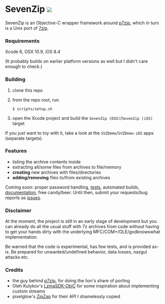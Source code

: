 # SevenZip ![](https://www.bitrise.io/app/4d43df2229198af5.svg?token=upgdQ6LNU-RCnL8rdhsq7A)

SevenZip is an Objective-C wrapper framework around [p7zip](http://p7zip.sourceforge.net/), which in turn is a Unix port of [7zip](http://www.7-zip.org/). 

### Requirements

Xcode 6, OSX 10.9, iOS 8.4

(It probably builds on earlier platform versions as well but I didn't care enough to check.)

### Building

1. clone this repo
2. from the repo root, run

    ```
    $ scripts/setup.sh
    ```
    
3. open the Xcode project and build the `SevenZip (OSX)`/`SevenZip (iOS)` target

If you just want to toy with it, take a look at the `SVZDemo`/`SVZDemo-iOS` apps (separate targets).

### Features

- listing the archive contents
inside
- extracting all/some files from archives to file/memory
- **creating** new archives with files/directories 
- **adding/removing** files to/from existing archives

Coming soon: proper password handling, [tests](https://github.com/lvsti/SevenZip/tree/master/SevenZipTests), automated builds, [documentation](https://github.com/lvsti/SevenZip/wiki), free candy/beer. Until then, submit your requests/bug reports as [issues](https://github.com/lvsti/SevenZip/issues).

### Disclaimer

At the moment, the project is still in an early stage of development but you can already do all the usual stuff with 7z archives from code without having to get your hands dirty with the underlying MFC/COM+/OLE/godknowswhat implementation.

Be warned that the code is experimental, has few tests, and is provided as-is. Be prepared for unwanted/undefined behavior, data losses, nazgul attacks etc.

### Credits

- the guy behind [p7zip](http://sourceforge.net/projects/p7zip/), for doing the lion's share of porting
- Oleh Kulykov's [LzmaSDK-ObjC](https://github.com/OlehKulykov/LzmaSDK-ObjC) for some inspiration about implementing custom streams
- pixelglow's [ZipZap](https://github.com/pixelglow/ZipZap) for their API I shamelessly copied
